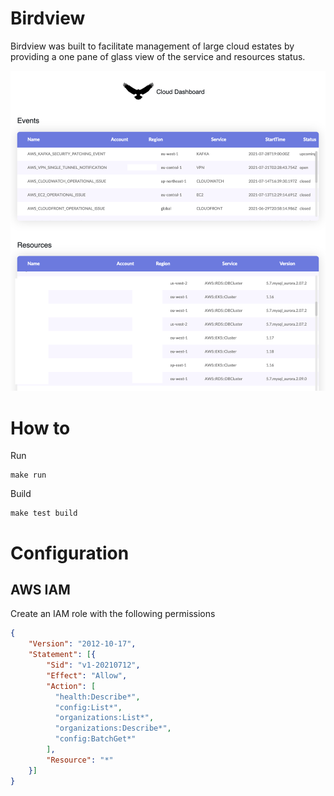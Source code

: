 # Birdview

Birdview was built to facilitate management of large cloud estates by providing a one pane of glass view of the service and resources status.

![screenshot](https://raw.githubusercontent.com/crashdump/birdview/master/screenshot.png)

# How to

Run

    make run

Build

    make test build

# Configuration

## AWS IAM

Create an IAM role with the following permissions 

```json
{
    "Version": "2012-10-17",
    "Statement": [{
        "Sid": "v1-20210712",
        "Effect": "Allow",
        "Action": [
          "health:Describe*",
          "config:List*",
          "organizations:List*",
          "organizations:Describe*",
          "config:BatchGet*"
        ],
        "Resource": "*"
    }]
}
```



